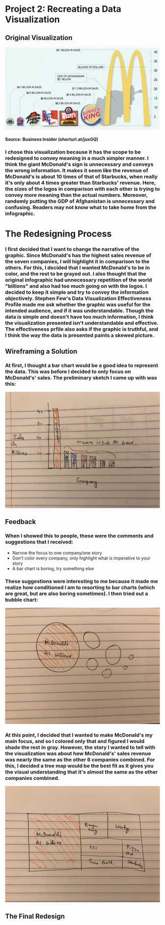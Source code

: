 # Project 2: Recreating a Data Visualization

## Original Visualization

![Original Data Viz](viz1.jpeg)

#### Source: Business Insider (shorturl.at/juxGQ)

### I chose this visualization because it has the scope to be redesigned to convey meaning in a much simpler manner. I think the giant McDonald's sign is unnecessary and conveys the wrong information. It makes it seem like the revenue of McDonald's is about 10 times of that of Starbucks, when really it's only about 4 times greater than Starbucks' revenue. Here, the sizes of the logos in comparison with each other is trying to convey more meaning than the actual numbers. Moreover, randomly putting the GDP of Afghanistan is unnecessary and confusing. Readers may not know what to take home from the infographic. 


# The Redesigning Process 

### I first decided that I want to change the narrative of the graphic. Since McDonald's has the highest sales revenue of the seven companies, I will highlight it in comparison to the others. For this, I decided that I wanted McDonald's to be in color, and the rest to be grayed out. I also thought that the original infographic had unnecessary repetition of the world "billions" and also had too much going on with the logos. I decided to keep it simple and try to convey the information objectively. Stephen Few's Data Visualization Effectiveness Profile made me ask whether the graphic was useful for the intended audience, and if it was understandable. Though the data is simple and doesn't have too much information, I think the visualization presented isn't understandable and effective. The effectiveness prfile also asks if the graphic is truthful, and I think the way the data is presented paints a skewed picture. 

## Wireframing a Solution 

### At first, I thought a bar chart would be a good idea to represent the data. This was before I decided to only focus on McDonald's' sales. The preliminary sketch I came up with was this: 

![Solution1](solution1.jpeg)

## Feedback

### When I showed this to people, these were the comments and suggestions that I received: 

* Narrow the focus to one company/one story 
* Don't color every company, only highlight what is imperative to your story 
* A bar chart is boring, try something else 

### These suggestions were interesting to me because it made me realize how conditioned I am to resorting to bar charts (which are great, but are also boring sometimes). I then tried out a bubble chart: 

![Solution2](solution2.jpeg)

### At this point, I decided that I wanted to make McDonald's my main focus, and so I colored only that and figured I would shade the rest in gray. However, the story I wanted to tell with the visualization was about how McDonald's' sales revenue was nearly the same as the other 6 companies combined. For this, I decided a tree map would be the best fit as it gives you the visual understanding that it's almost the same as the other companies combined. 

![Solution3](solution3.jpeg)

## The Final Redesign 

<div class="flourish-embed flourish-hierarchy" data-src="visualisation/7779914"><script src="https://public.flourish.studio/resources/embed.js"></script></div>





